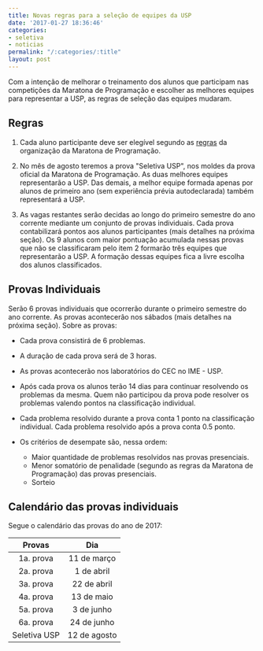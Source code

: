 ```yaml
---
title: Novas regras para a seleção de equipes da USP
date: '2017-01-27 18:36:46'
categories:
- seletiva
- noticias
permalink: "/:categories/:title"
layout: post
---
```


Com a intenção de melhorar o treinamento dos alunos que participam nas competições da Maratona de Programação e escolher as melhores equipes para representar a USP, as regras de seleção das equipes mudaram. 

## Regras

1. Cada aluno participante deve ser elegível segundo as [regras](http://maratona.ime.usp.br/regras16.html) da organização da Maratona de Programação.

2. No mês de agosto teremos a prova "Seletiva USP", nos moldes da prova oficial da Maratona de Programação. As duas melhores equipes representarão a USP. Das demais, a melhor equipe formada apenas por alunos de primeiro ano (sem experiência prévia autodeclarada) também representará a USP.

3. As vagas restantes serão decidas ao longo do primeiro semestre do ano corrente mediante um conjunto de provas individuais. Cada prova contabilizará pontos aos alunos participantes (mais detalhes na próxima seção). Os 9 alunos com maior pontuação acumulada nessas provas que não se classificaram pelo item 2 formarão três equipes que representarão a USP. A formação dessas equipes fica a livre escolha dos alunos classificados.

## Provas Individuais 

Serão 6 provas individuais que ocorrerão durante o primeiro semestre do ano corrente. As provas acontecerão nos sábados (mais detalhes na próxima seção). Sobre as provas:

- Cada prova consistirá de 6 problemas.

- A duração de cada prova será de 3 horas.

- As provas acontecerão nos laboratórios do CEC no IME - USP.

- Após cada prova os alunos terão 14 dias para continuar resolvendo os problemas da mesma. Quem não participou da prova pode resolver os problemas valendo pontos na classificação individual.

- Cada problema resolvido durante a prova conta 1 ponto na classificação individual. Cada problema resolvido após a prova conta 0.5 ponto. 

- Os critérios de desempate são, nessa ordem:
    - Maior quantidade de problemas resolvidos nas provas presenciais.
    - Menor somatório de penalidade (segundo as regras da Maratona de Programação) das provas presenciais.
    - Sorteio

## Calendário das provas individuais 

Segue o calendário das provas do ano de 2017:

| **Provas**     | **Dia**       |
| :------------: |:-------------:|
| 1a. prova      | 11 de março   |
| 2a. prova      | 1 de abril    |
| 3a. prova      | 22 de abril   |
| 4a. prova      | 13 de maio    |
| 5a. prova      | 3 de junho    |
| 6a. prova      | 24 de junho   |
| Seletiva USP   | 12 de agosto  |

